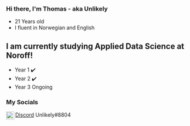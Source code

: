 ### Hi there, I'm Thomas - aka Unlikely
- 21 Years old
- I fluent in Norwegian and English

## I am currently studying Applied Data Science at Noroff!
- Year 1 ✔️
- Year 2 ✔️
- Year 3 Ongoing

### My Socials
[Discord][1] Unlikely#8804
[<img align="left" alt="Thomas Hennø | LinkedIn" width="22px" src="https://cdn.jsdelivr.net/npm/simple-icons@v3/icons/linkedin.svg" />][linkedin]


[1]: https://www.google.com/url?sa=i&url=https%3A%2F%2Ficon-icons.com%2Ficon%2Fdiscord-logo%2F145337&psig=AOvVaw0YDGzZvVoq7h65bLYfjJBA&ust=1597928324737000&source=images&cd=vfe&ved=0CAIQjRxqFwoTCNDitISpp-sCFQAAAAAdAAAAABAD
[linkedin]: www.linkedin.com/in/thomas-hennø-43ab79183